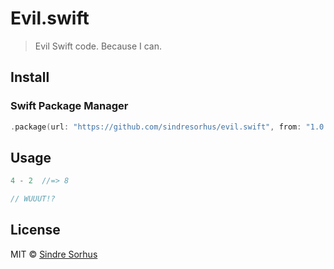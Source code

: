 # Evil.swift

> Evil Swift code. Because I can.


## Install

### Swift Package Manager

```swift
.package(url: "https://github.com/sindresorhus/evil.swift", from: "1.0.0")
```


## Usage

```js
4 - 2  //=> 8

// WUUUT!?
```


## License

MIT © [Sindre Sorhus](https://sindresorhus.com)
